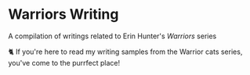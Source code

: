 # Warriors Writing
A compilation of writings related to Erin Hunter's _Warriors_ series

🐈 If you're here to read my writing samples from the Warrior cats series, you've come to the purrfect place!

<!---
-![Auroragale](Auroragale.png)

- Image generated from clangen, and enhanced by
--->
